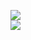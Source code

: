 [![](https://img.shields.io/badge/Made%20With-Github%20Spray-lightgrey.svg?style=for-the-badge&logo=github)](https://github.com/Annihil/github-spray#20991)  
[![](https://i.imgur.com/2DrTn0Z.gif)](https://github.com/Annihil/github-spray)